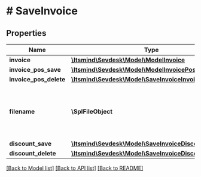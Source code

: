 # # SaveInvoice

## Properties

Name | Type | Description | Notes
------------ | ------------- | ------------- | -------------
**invoice** | [**\Itsmind\Sevdesk\Model\ModelInvoice**](ModelInvoice.md) |  |
**invoice_pos_save** | [**\Itsmind\Sevdesk\Model\ModelInvoicePos**](ModelInvoicePos.md) |  | [optional]
**invoice_pos_delete** | [**\Itsmind\Sevdesk\Model\SaveInvoiceInvoicePosDelete**](SaveInvoiceInvoicePosDelete.md) |  | [optional]
**filename** | **\SplFileObject** | Filename of a previously upload file which should be attached. | [optional]
**discount_save** | [**\Itsmind\Sevdesk\Model\SaveInvoiceDiscountSave**](SaveInvoiceDiscountSave.md) |  | [optional]
**discount_delete** | [**\Itsmind\Sevdesk\Model\SaveInvoiceDiscountDelete**](SaveInvoiceDiscountDelete.md) |  | [optional]

[[Back to Model list]](../../README.md#models) [[Back to API list]](../../README.md#endpoints) [[Back to README]](../../README.md)
